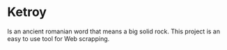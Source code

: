 # Ketroy

Is an ancient romanian word that means a big solid rock. This project is an easy to use tool for Web scrapping.
